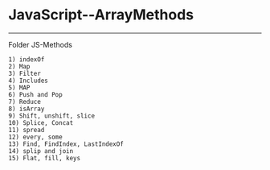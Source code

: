 # JavaScript--ArrayMethods
____

Folder JS-Methods
```
1) indexOf
2) Map
3) Filter
4) Includes
5) MAP
6) Push and Pop
7) Reduce
8) isArray
9) Shift, unshift, slice
10) Splice, Concat
11) spread
12) every, some
13) Find, FindIndex, LastIndexOf
14) splip and join
15) Flat, fill, keys
```